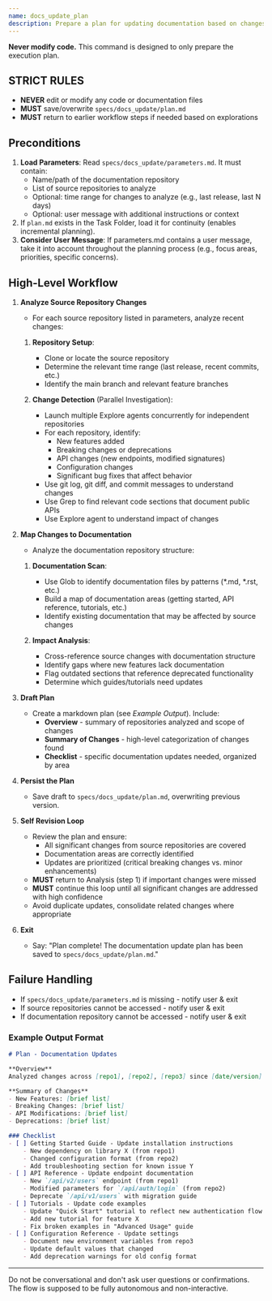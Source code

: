 ```yaml
---
name: docs_update_plan
description: Prepare a plan for updating documentation based on changes in source repositories.
---
```


**Never modify code.** This command is designed to only prepare the execution plan.

## STRICT RULES
- **NEVER** edit or modify any code or documentation files
- **MUST** save/overwrite `specs/docs_update/plan.md`
- **MUST** return to earlier workflow steps if needed based on explorations


## Preconditions

1. **Load Parameters**: Read `specs/docs_update/parameters.md`. It must contain:
   - Name/path of the documentation repository
   - List of source repositories to analyze
   - Optional: time range for changes to analyze (e.g., last release, last N days)
   - Optional: user message with additional instructions or context
2. If `plan.md` exists in the Task Folder, load it for continuity (enables incremental planning).
3. **Consider User Message**: If parameters.md contains a user message, take it into account throughout the planning process (e.g., focus areas, priorities, specific concerns).

## High-Level Workflow

1. **Analyze Source Repository Changes**
    * For each source repository listed in parameters, analyze recent changes:

    1. **Repository Setup**:
       - Clone or locate the source repository
       - Determine the relevant time range (last release, recent commits, etc.)
       - Identify the main branch and relevant feature branches

    2. **Change Detection** (Parallel Investigation):
       - Launch multiple Explore agents concurrently for independent repositories
       - For each repository, identify:
         * New features added
         * Breaking changes or deprecations
         * API changes (new endpoints, modified signatures)
         * Configuration changes
         * Significant bug fixes that affect behavior
       - Use git log, git diff, and commit messages to understand changes
       - Use Grep to find relevant code sections that document public APIs
       - Use Explore agent to understand impact of changes

2. **Map Changes to Documentation**
    * Analyze the documentation repository structure:

    1. **Documentation Scan**:
       - Use Glob to identify documentation files by patterns (*.md, *.rst, etc.)
       - Build a map of documentation areas (getting started, API reference, tutorials, etc.)
       - Identify existing documentation that may be affected by source changes

    2. **Impact Analysis**:
       - Cross-reference source changes with documentation structure
       - Identify gaps where new features lack documentation
       - Flag outdated sections that reference deprecated functionality
       - Determine which guides/tutorials need updates

3. **Draft Plan**
    * Create a markdown plan (see *Example Output*). Include:
        * **Overview** - summary of repositories analyzed and scope of changes
        * **Summary of Changes** - high-level categorization of changes found
        * **Checklist** - specific documentation updates needed, organized by area

4. **Persist the Plan**
    * Save draft to `specs/docs_update/plan.md`, overwriting previous version.

5. **Self Revision Loop**
    * Review the plan and ensure:
      - All significant changes from source repositories are covered
      - Documentation areas are correctly identified
      - Updates are prioritized (critical breaking changes vs. minor enhancements)
    * **MUST** return to Analysis (step 1) if important changes were missed
    * **MUST** continue this loop until all significant changes are addressed with high confidence
    * Avoid duplicate updates, consolidate related changes where appropriate

6. **Exit**
    * Say: "Plan complete! The documentation update plan has been saved to `specs/docs_update/plan.md`."

## Failure Handling

* If `specs/docs_update/parameters.md` is missing - notify user & exit
* If source repositories cannot be accessed - notify user & exit
* If documentation repository cannot be accessed - notify user & exit

### Example Output Format

```markdown
# Plan - Documentation Updates

**Overview**
Analyzed changes across [repo1], [repo2], [repo3] since [date/version]. Found [N] significant changes requiring documentation updates across [M] documentation areas.

**Summary of Changes**
- New Features: [brief list]
- Breaking Changes: [brief list]
- API Modifications: [brief list]
- Deprecations: [brief list]

### Checklist
- [ ] Getting Started Guide - Update installation instructions
    - New dependency on library X (from repo1)
    - Changed configuration format (from repo2)
    - Add troubleshooting section for known issue Y
- [ ] API Reference - Update endpoint documentation
    - New `/api/v2/users` endpoint (from repo1)
    - Modified parameters for `/api/auth/login` (from repo2)
    - Deprecate `/api/v1/users` with migration guide
- [ ] Tutorials - Update code examples
    - Update "Quick Start" tutorial to reflect new authentication flow
    - Add new tutorial for feature X
    - Fix broken examples in "Advanced Usage" guide
- [ ] Configuration Reference - Update settings
    - Document new environment variables from repo3
    - Update default values that changed
    - Add deprecation warnings for old config format

```

---

Do not be conversational and don't ask user questions or confirmations.
The flow is supposed to be fully autonomous and non-interactive.
